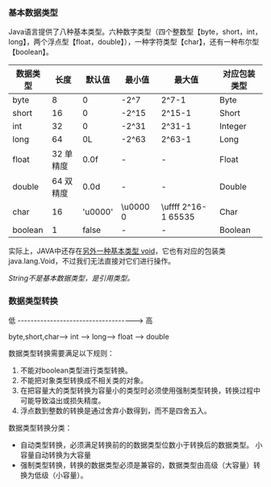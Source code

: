 ### 基本数据类型

Java语言提供了八种基本类型。六种数字类型（四个整数型【byte，short，int，long】，两个浮点型【float，double】），一种字符类型【char】，还有一种布尔型【boolean】。

| 数据类型 | 长度 | 默认值 | 最小值 | 最大值 | 对应包装类型 | 
|---|---|---|---|---|---|
|byte |8 |0 |-2^7 |2^7-1 |Byte|
|short |16 |0 |-2^15 |2^15-1 |Short|
|int |32 |0 |-2^31 |2^31-1 |Integer|
|long |64 |0L |-2^63 |2^63-1 |Long|
|float |32 单精度 |0.0f |- |- |Float|
|double |64 双精度 |0.0d |- |- |Double|
|char |16 |'u0000' |\u0000 0 |\uffff 2^16-1 65535 |Char|
|boolean |1 |false |- |- |Boolean| 

实际上，JAVA中还存在<u>另外一种基本类型 void</u>，它也有对应的包装类 java.lang.Void，不过我们无法直接对它们进行操作。

_String不是基本数据类型，是引用类型。_

### 数据类型转换

低  ------------------------------------>  高

byte,short,char—> int —> long—> float —> double 

数据类型转换需要满足以下规则：
1. 不能对boolean类型进行类型转换。
2. 不能把对象类型转换成不相关类的对象。
3. 在把容量大的类型转换为容量小的类型时必须使用强制类型转换，转换过程中可能导致溢出或损失精度。
4. 浮点数到整数的转换是通过舍弃小数得到，而不是四舍五入。

数据类型转换分类：
* 自动类型转换，必须满足转换前的的数据类型位数小于转换后的数据类型。 小容量自动转换为大容量
* 强制类型转换，转换的数据类型必须是兼容的，数据类型由高级（大容量）转换为低级（小容量）。